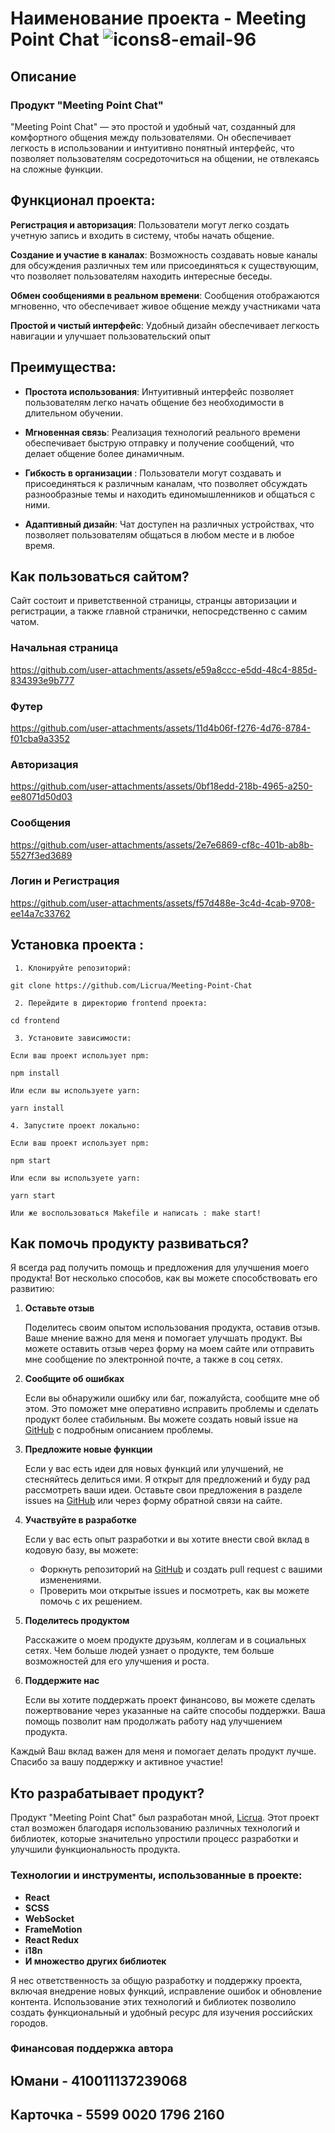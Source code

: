 # Наименование проекта -  Meeting Point Chat ![icons8-email-96](https://github.com/user-attachments/assets/6bd326e0-d72a-4cf3-98db-31dccf717a0f)

## Описание

### Продукт "Meeting Point Chat"
"Meeting Point Chat" — это простой и удобный чат, созданный для комфортного общения между пользователями. Он обеспечивает легкость в использовании и интуитивно понятный интерфейс, что позволяет пользователям сосредоточиться на общении, не отвлекаясь на сложные функции.

 ## Функционал проекта: 

**Регистрация и авторизация**: Пользователи могут легко создать учетную запись и входить в систему, чтобы начать общение.

**Создание и участие в каналах**: Возможность создавать новые каналы для обсуждения различных тем или присоединяться к существующим, что позволяет пользователям находить интересные беседы.

**Обмен сообщениями в реальном времени**: Сообщения отображаются мгновенно, что обеспечивает живое общение между участниками чата

**Простой и чистый интерфейс**: Удобный дизайн обеспечивает легкость навигации и улучшает пользовательский опыт


## Преимущества:

- **Простота использования**: Интуитивный интерфейс позволяет пользователям легко начать общение без необходимости в длительном обучении.

- **Мгновенная связь**: Реализация технологий реального времени обеспечивает быструю отправку и получение сообщений, что делает общение более динамичным.

- **Гибкость в организации** : Пользователи могут создавать и присоединяться к различным каналам, что позволяет обсуждать разнообразные темы и находить единомышленников и общаться с ними.

- **Адаптивный дизайн**: Чат доступен на различных устройствах, что позволяет пользователям общаться в любом месте и в любое время.

## Как пользоваться сайтом?

Сайт состоит и приветственной страницы, странцы авторизации и регистрации, а также главной странички, непосредственно с самим чатом.

### Начальная страница 
https://github.com/user-attachments/assets/e59a8ccc-e5dd-48c4-885d-834393e9b777

### Футер
https://github.com/user-attachments/assets/11d4b06f-f276-4d76-8784-f01cba9a3352

### Авторизация

https://github.com/user-attachments/assets/0bf18edd-218b-4965-a250-ee8071d50d03

### Сообщения


https://github.com/user-attachments/assets/2e7e6869-cf8c-401b-ab8b-5527f3ed3689

### Логин и Регистрация 


https://github.com/user-attachments/assets/f57d488e-3c4d-4cab-9708-ee14a7c33762



## Установка проекта : 
```
 1. Клонируйте репозиторий:

git clone https://github.com/Licrua/Meeting-Point-Chat

 2. Перейдите в директорию frontend проекта:

cd frontend 

 3. Установите зависимости:

Если ваш проект использует npm:

npm install

Или если вы используете yarn:

yarn install

4. Запустите проект локально:

Если ваш проект использует npm:

npm start

Или если вы используете yarn:

yarn start

Или же воспользоваться Makefile и написать : make start!
```


## Как помочь продукту развиваться?

Я всегда рад получить помощь и предложения для улучшения моего продукта! Вот несколько способов, как вы можете способствовать его развитию:

1. **Оставьте отзыв**

   Поделитесь своим опытом использования продукта, оставив отзыв. Ваше мнение важно для меня и помогает улучшать продукт. Вы можете оставить отзыв через форму на моем сайте или отправить мне сообщение по электронной почте, а также в соц сетях.

2. **Сообщите об ошибках**

   Если вы обнаружили ошибку или баг, пожалуйста, сообщите мне об этом. Это поможет мне оперативно исправить проблемы и сделать продукт более стабильным. Вы можете создать новый issue на [GitHub](https://github.com/Licrua/Meeting-Point-Chat/issues) с подробным описанием проблемы.

3. **Предложите новые функции**

   Если у вас есть идеи для новых функций или улучшений, не стесняйтесь делиться ими. Я открыт для предложений и буду рад рассмотреть ваши идеи. Оставьте свои предложения в разделе issues на [GitHub](https://github.com/Licrua/Meeting-Point-Chat/issues) или через форму обратной связи на сайте.

4. **Участвуйте в разработке**

   Если у вас есть опыт разработки и вы хотите внести свой вклад в кодовую базу, вы можете:
   - Форкнуть репозиторий на [GitHub](https://github.com/Licrua/Meeting-Point-Chat/fork) и создать pull request с вашими изменениями.
   - Проверить мои открытые issues и посмотреть, как вы можете помочь с их решением.

5. **Поделитесь продуктом**

   Расскажите о моем продукте друзьям, коллегам и в социальных сетях. Чем больше людей узнает о продукте, тем больше возможностей для его улучшения и роста.

6. **Поддержите нас**

   Если вы хотите поддержать проект финансово, вы можете сделать пожертвование через указанные на сайте способы поддержки. Ваша помощь позволит нам продолжать работу над улучшением продукта.

Каждый Ваш вклад важен для меня и помогает делать продукт лучше. Спасибо за вашу поддержку и активное участие!

## Кто разрабатывает продукт?

Продукт "Meeting Point Chat" был разработан мной, [Licrua](https://github.com/Licrua). Этот проект стал возможен благодаря использованию различных технологий и библиотек, которые значительно упростили процесс разработки и улучшили функциональность продукта.

### Технологии и инструменты, использованные в проекте:
- **React**
- **SCSS**
- **WebSocket**
- **FrameMotion**
- **React Redux**
- **i18n**
- **И множество других библиотек**

Я нес ответственность за общую разработку и поддержку проекта, включая внедрение новых функций, исправление ошибок и обновление контента. Использование этих технологий и библиотек позволило создать функциональный и удобный ресурс для изучения российских городов.

### Финансовая поддержка автора
## Юмани - 410011137239068
## Карточка - 5599 0020 1796 2160
